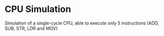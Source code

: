 # CPU Simulation

Simulation of a single-cycle CPU, able to execute only 5 instructions (ADD, SUB, STR, LDR and MOV)
